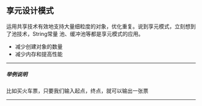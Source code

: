 ## 享元设计模式
运用共享技术有效地支持大量细粒度的对象，优化重复。说到享元模式，立刻想到了池技术，String常量
池、缓冲池等都是享元模式的应用。

* 减少创建对象的数量
* 减少内存和提高性能
---

##### 举例说明
比如买火车票，只要我们输入起点，终点，就可以输出一张票

---
